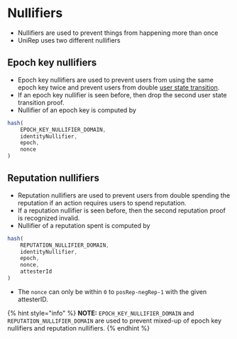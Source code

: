 # Nullifiers

* Nullifiers are used to prevent things from happening more than once
* UniRep uses two different nullifiers

## Epoch key nullifiers

* Epoch key nullifiers are used to prevent users from using the same epoch key twice and prevent users from double [user state transition](user-state-transition.md).
* If an epoch key nullifier is seen before, then drop the second user state transition proof.
* Nullifier of an epoch key is computed by

```typescript
hash(
    EPOCH_KEY_NULLIFIER_DOMAIN, 
    identityNullifier, 
    epoch, 
    nonce
)
```

## Reputation nullifiers

* Reputation nullifiers are used to prevent users from double spending the reputation if an action requires users to spend reputation.
* If a reputation nullifier is seen before, then the second reputation proof is recognized invalid.
* Nullifier of a reputation spent is computed by

```typescript
hash(
    REPUTATION_NULLIFIER_DOMAIN, 
    identityNullifier, 
    epoch, 
    nonce, 
    attesterId
)
```

* The `nonce` can only be within `0` to `posRep-negRep-1` with the given attesterID.

{% hint style="info" %}
**NOTE:** `EPOCH_KEY_NULLIFIER_DOMAIN` and `REPUTATION_NULLIFIER_DOMAIN` are used to prevent mixed-up of epoch key nullifiers and reputation nullifiers.
{% endhint %}

